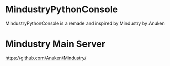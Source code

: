 # MindustryPythonConsole
MindustryPythonConsole is a remade and inspired by Mindustry by Anuken

# Mindustry Main Server

https://github.com/Anuken/Mindustry/
